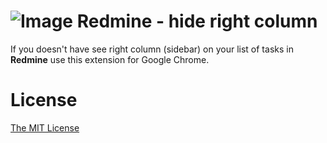 # ![Image](https://raw.githubusercontent.com/piecioshka/redmine-hide-right-column/master/icons/32x32.png) Redmine - hide right column

If you doesn't have see right column (sidebar) on your list of tasks in **Redmine** use this extension for Google Chrome.

# License

[The MIT License][0]

[0]: http://piecioshka.mit-license.org/
